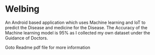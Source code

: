 # Welbing
An Android based application which uses Machine learning and IoT 
to predict the Disease and medicine for the Disease. 
The Accuracy of the Machine learning model is 95% as 
I collected my own dataset under the Guidance of Doctors.

Goto Readme pdf file for more information
